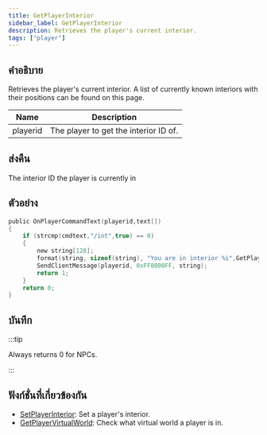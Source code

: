 ```yaml
---
title: GetPlayerInterior
sidebar_label: GetPlayerInterior
description: Retrieves the player's current interior.
tags: ["player"]
---
```


## คำอธิบาย

Retrieves the player's current interior. A list of currently known interiors with their positions can be found on this page.

| Name     | Description                           |
| -------- | ------------------------------------- |
| playerid | The player to get the interior ID of. |

## ส่งคืน

The interior ID the player is currently in

## ตัวอย่าง

```c
public OnPlayerCommandText(playerid,text[])
{
    if (strcmp(cmdtext,"/int",true) == 0)
    {
        new string[128];
        format(string, sizeof(string), "You are in interior %i",GetPlayerInterior(playerid));
        SendClientMessage(playerid, 0xFF8000FF, string);
        return 1;
    }
    return 0;
}
```

## บันทึก

:::tip

Always returns 0 for NPCs.

:::

## ฟังก์ชั่นที่เกี่ยวข้องกัน

- [SetPlayerInterior](../functions/SetPlayerInterior): Set a player's interior.
- [GetPlayerVirtualWorld](../functions/GetPlayerVirtualWorld): Check what virtual world a player is in.
